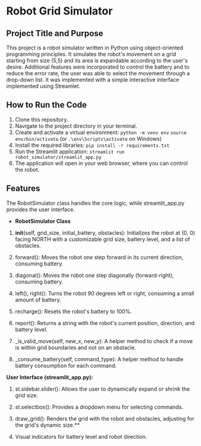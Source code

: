 
# Robot Grid Simulator

## Project Title and Purpose
This project is a robot simulator written in Python using object-oriented programming principles. It simulates the robot's movement on a grid starting from size (5,5) and its area is expandable according to the user's desire. Additional features were incorporated to control the battery and to reduce the error rate, the user was able to select the movement through a drop-down list. It was implemented with a simple interactive interface implemented using Streamlet.

## How to Run the Code
1. Clone this repository.
2. Navigate to the project directory in your terminal.
3. Create and activate a virtual environment:
   `python -m venv env`
   `source env/bin/activate` (or `.\env\Scripts\activate` on Windows)
4. Install the required libraries:
   `pip install -r requirements.txt`
5. Run the Streamlit application:
   `streamlit run robot_simulator/streamlit_app.py`
6. The application will open in your web browser, where you can control the robot.

## Features
The RobotSimulator class handles the core logic, while streamlit_app.py provides the user interface.

- **RobotSimulator Class**

1. __init__(self, grid_size, initial_battery, obstacles): Initializes the robot at (0, 0) facing NORTH with a customizable grid size, battery level, and a list of obstacles.

2. forward(): Moves the robot one step forward in its current direction, consuming battery.

3. diagonal(): Moves the robot one step diagonally (forward-right), consuming battery.

4. left(), right(): Turns the robot 90 degrees left or right, consuming a small amount of battery.

5. recharge(): Resets the robot's battery to 100%.

6. report(): Returns a string with the robot's current position, direction, and battery level.

7. _is_valid_move(self, new_x, new_y): A helper method to check if a move is within grid boundaries and not on an obstacle.
 
8. _consume_battery(self, command_type): A helper method to handle battery consumption for each command.

**User Interface (streamlit_app.py):**

1. st.sidebar.slider(): Allows the user to dynamically expand or shrink the grid size.

2. st.selectbox(): Provides a dropdown menu for selecting commands.

3. draw_grid(): Renders the grid with the robot and obstacles, adjusting for the grid's dynamic size.**

4. Visual indicators for battery level and robot direction.

